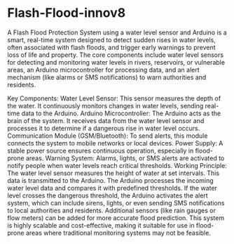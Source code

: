 # Flash-Flood-innov8

A Flash Flood Protection System using a water level sensor and Arduino is a smart, real-time system designed to detect sudden rises in water levels, often associated with flash floods, and trigger early warnings to prevent loss of life and property. The core components include water level sensors for detecting and monitoring water levels in rivers, reservoirs, or vulnerable areas, an Arduino microcontroller for processing data, and an alert mechanism (like alarms or SMS notifications) to warn authorities and residents.

Key Components:
Water Level Sensor: This sensor measures the depth of the water. It continuously monitors changes in water levels, sending real-time data to the Arduino.
Arduino Microcontroller: The Arduino acts as the brain of the system. It receives data from the water level sensor and processes it to determine if a dangerous rise in water level occurs.
Communication Module (GSM/Bluetooth): To send alerts, this module connects the system to mobile networks or local devices.
Power Supply: A stable power source ensures continuous operation, especially in flood-prone areas.
Warning System: Alarms, lights, or SMS alerts are activated to notify people when water levels reach critical thresholds.
Working Principle:
The water level sensor measures the height of water at set intervals. This data is transmitted to the Arduino.
The Arduino processes the incoming water level data and compares it with predefined thresholds.
If the water level crosses the dangerous threshold, the Arduino activates the alert system, which can include sirens, lights, or even sending SMS notifications to local authorities and residents.
Additional sensors (like rain gauges or flow meters) can be added for more accurate flood prediction.
This system is highly scalable and cost-effective, making it suitable for use in flood-prone areas where traditional monitoring systems may not be feasible.
